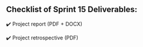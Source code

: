 ## Checklist of Sprint 15 Deliverables: 

:heavy_check_mark: Project report (PDF + DOCX)

:heavy_check_mark: Project retrospective (PDF)


